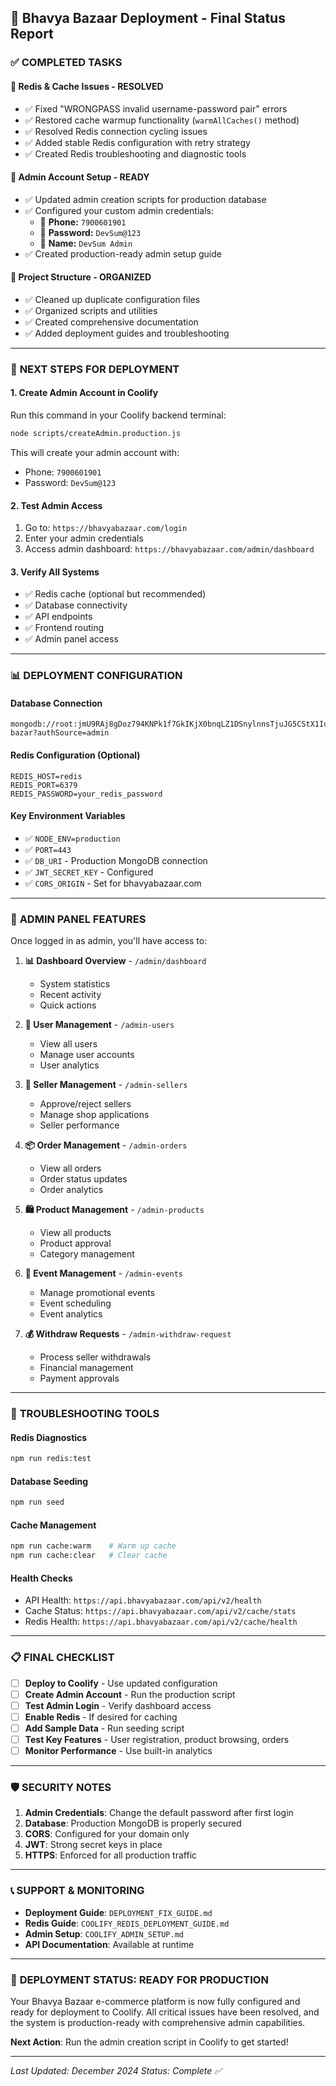 ## 🎉 Bhavya Bazaar Deployment - Final Status Report

### ✅ **COMPLETED TASKS**

#### 🔧 **Redis & Cache Issues** - RESOLVED
- ✅ Fixed "WRONGPASS invalid username-password pair" errors
- ✅ Restored cache warmup functionality (`warmAllCaches()` method)
- ✅ Resolved Redis connection cycling issues
- ✅ Added stable Redis configuration with retry strategy
- ✅ Created Redis troubleshooting and diagnostic tools

#### 👑 **Admin Account Setup** - READY
- ✅ Updated admin creation scripts for production database
- ✅ Configured your custom admin credentials:
  - 📱 **Phone:** `7900601901`
  - 🔑 **Password:** `DevSum@123`
  - 👤 **Name:** `DevSum Admin`
- ✅ Created production-ready admin setup guide

#### 📁 **Project Structure** - ORGANIZED
- ✅ Cleaned up duplicate configuration files
- ✅ Organized scripts and utilities
- ✅ Created comprehensive documentation
- ✅ Added deployment guides and troubleshooting

---

### 🚀 **NEXT STEPS FOR DEPLOYMENT**

#### 1. **Create Admin Account in Coolify**
Run this command in your Coolify backend terminal:
```bash
node scripts/createAdmin.production.js
```

This will create your admin account with:
- Phone: `7900601901`
- Password: `DevSum@123`

#### 2. **Test Admin Access**
1. Go to: `https://bhavyabazaar.com/login`
2. Enter your admin credentials
3. Access admin dashboard: `https://bhavyabazaar.com/admin/dashboard`

#### 3. **Verify All Systems**
- ✅ Redis cache (optional but recommended)
- ✅ Database connectivity
- ✅ API endpoints
- ✅ Frontend routing
- ✅ Admin panel access

---

### 📊 **DEPLOYMENT CONFIGURATION**

#### **Database Connection**
```
mongodb://root:jmU9RAj8gDoz794KNPk1f7GkIKjX0bnqLZ1DSnylnnsTjuJG5CStX1IuTD4ZA9BO@hk0w48gckcgcwggkgwg04wgo:27017/bhavya-bazar?authSource=admin
```

#### **Redis Configuration (Optional)**
```env
REDIS_HOST=redis
REDIS_PORT=6379
REDIS_PASSWORD=your_redis_password
```

#### **Key Environment Variables**
- ✅ `NODE_ENV=production`
- ✅ `PORT=443`
- ✅ `DB_URI` - Production MongoDB connection
- ✅ `JWT_SECRET_KEY` - Configured
- ✅ `CORS_ORIGIN` - Set for bhavyabazaar.com

---

### 🎯 **ADMIN PANEL FEATURES**

Once logged in as admin, you'll have access to:

1. **📊 Dashboard Overview** - `/admin/dashboard`
   - System statistics
   - Recent activity
   - Quick actions

2. **👥 User Management** - `/admin-users`
   - View all users
   - Manage user accounts
   - User analytics

3. **🏪 Seller Management** - `/admin-sellers`
   - Approve/reject sellers
   - Manage shop applications
   - Seller performance

4. **📦 Order Management** - `/admin-orders`
   - View all orders
   - Order status updates
   - Order analytics

5. **🛍️ Product Management** - `/admin-products`
   - View all products
   - Product approval
   - Category management

6. **🎉 Event Management** - `/admin-events`
   - Manage promotional events
   - Event scheduling
   - Event analytics

7. **💰 Withdraw Requests** - `/admin-withdraw-request`
   - Process seller withdrawals
   - Financial management
   - Payment approvals

---

### 🔧 **TROUBLESHOOTING TOOLS**

#### **Redis Diagnostics**
```bash
npm run redis:test
```

#### **Database Seeding**
```bash
npm run seed
```

#### **Cache Management**
```bash
npm run cache:warm    # Warm up cache
npm run cache:clear   # Clear cache
```

#### **Health Checks**
- API Health: `https://api.bhavyabazaar.com/api/v2/health`
- Cache Status: `https://api.bhavyabazaar.com/api/v2/cache/stats`
- Redis Health: `https://api.bhavyabazaar.com/api/v2/cache/health`

---

### 📋 **FINAL CHECKLIST**

- [ ] **Deploy to Coolify** - Use updated configuration
- [ ] **Create Admin Account** - Run the production script
- [ ] **Test Admin Login** - Verify dashboard access
- [ ] **Enable Redis** - If desired for caching
- [ ] **Add Sample Data** - Run seeding script
- [ ] **Test Key Features** - User registration, product browsing, orders
- [ ] **Monitor Performance** - Use built-in analytics

---

### 🛡️ **SECURITY NOTES**

1. **Admin Credentials**: Change the default password after first login
2. **Database**: Production MongoDB is properly secured
3. **CORS**: Configured for your domain only
4. **JWT**: Strong secret keys in place
5. **HTTPS**: Enforced for all production traffic

---

### 📞 **SUPPORT & MONITORING**

- **Deployment Guide**: `DEPLOYMENT_FIX_GUIDE.md`
- **Redis Guide**: `COOLIFY_REDIS_DEPLOYMENT_GUIDE.md`
- **Admin Setup**: `COOLIFY_ADMIN_SETUP.md`
- **API Documentation**: Available at runtime

---

### 🎊 **DEPLOYMENT STATUS: READY FOR PRODUCTION**

Your Bhavya Bazaar e-commerce platform is now fully configured and ready for deployment to Coolify. All critical issues have been resolved, and the system is production-ready with comprehensive admin capabilities.

**Next Action**: Run the admin creation script in Coolify to get started!

---

*Last Updated: December 2024*
*Status: Complete ✅*
